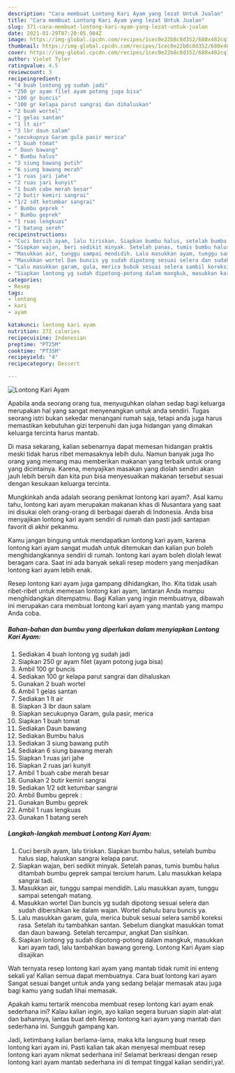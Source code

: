 ```yaml
---
description: "Cara membuat Lontong Kari Ayam yang lezat Untuk Jualan"
title: "Cara membuat Lontong Kari Ayam yang lezat Untuk Jualan"
slug: 371-cara-membuat-lontong-kari-ayam-yang-lezat-untuk-jualan
date: 2021-01-29T07:20:05.904Z
image: https://img-global.cpcdn.com/recipes/1cec0e22b8c8d352/680x482cq70/lontong-kari-ayam-foto-resep-utama.jpg
thumbnail: https://img-global.cpcdn.com/recipes/1cec0e22b8c8d352/680x482cq70/lontong-kari-ayam-foto-resep-utama.jpg
cover: https://img-global.cpcdn.com/recipes/1cec0e22b8c8d352/680x482cq70/lontong-kari-ayam-foto-resep-utama.jpg
author: Violet Tyler
ratingvalue: 4.5
reviewcount: 3
recipeingredient:
- "4 buah lontong yg sudah jadi"
- "250 gr ayam filet ayam potong juga bisa"
- "100 gr buncis"
- "100 gr kelapa parut sangrai dan dihaluskan"
- "2 buah wortel"
- "1 gelas santan"
- "1 lt air"
- "3 lbr daun salam"
- "secukupnya Garam gula pasir merica"
- "1 buah tomat"
- " Daun bawang"
- " Bumbu halus"
- "3 siung bawang putih"
- "6 siung bawang merah"
- "1 ruas jari jahe"
- "2 ruas jari kunyit"
- "1 buah cabe merah besar"
- "2 butir kemiri sangrai"
- "1/2 sdt ketumbar sangrai"
- " Bumbu geprek "
- " Bumbu geprek"
- "1 ruas lengkuas"
- "1 batang sereh"
recipeinstructions:
- "Cuci bersih ayam, lalu tiriskan. Siapkan bumbu halus, setelah bumbu halus siap, haluskan sangrai kelapa parut."
- "Siapkan wajan, beri sedikit minyak. Setelah panas, tumis bumbu halus ditambah bumbu geprek sampai tercium harum. Lalu masukkan kelapa sangrai tadi."
- "Masukkan air, tunggu sampai mendidih. Lalu masukkan ayam, tunggu sampai setengah matang."
- "Masukkan wortel Dan buncis yg sudah dipotong sesuai selera dan sudah dibersihkan ke dalam wajan. Wortel dahulu baru buncis ya."
- "Lalu masukkan garam, gula, merica bubuk sesuai selera sambil koreksi rasa. Setelah itu tambahkan santan. Sebelum diangkat masukkan tomat dan daun bawang. Setelah tercampur, angkat Dan sisihkan."
- "Siapkan lontong yg sudah dipotong-potong dalam mangkuk, masukkan kari ayam tadi, lalu tambahkan bawang goreng. Lontong Kari Ayam siap disajikan"
categories:
- Resep
tags:
- lontong
- kari
- ayam

katakunci: lontong kari ayam 
nutrition: 272 calories
recipecuisine: Indonesian
preptime: "PT25M"
cooktime: "PT35M"
recipeyield: "4"
recipecategory: Dessert

---
```



![Lontong Kari Ayam](https://img-global.cpcdn.com/recipes/1cec0e22b8c8d352/680x482cq70/lontong-kari-ayam-foto-resep-utama.jpg)

Apabila anda seorang orang tua, menyuguhkan olahan sedap bagi keluarga merupakan hal yang sangat menyenangkan untuk anda sendiri. Tugas seorang istri bukan sekedar menangani rumah saja, tetapi anda juga harus memastikan kebutuhan gizi terpenuhi dan juga hidangan yang dimakan keluarga tercinta harus mantab.

Di masa  sekarang, kalian sebenarnya dapat memesan hidangan praktis meski tidak harus ribet memasaknya lebih dulu. Namun banyak juga lho orang yang memang mau memberikan makanan yang terbaik untuk orang yang dicintainya. Karena, menyajikan masakan yang diolah sendiri akan jauh lebih bersih dan kita pun bisa menyesuaikan makanan tersebut sesuai dengan kesukaan keluarga tercinta. 



Mungkinkah anda adalah seorang penikmat lontong kari ayam?. Asal kamu tahu, lontong kari ayam merupakan makanan khas di Nusantara yang saat ini disukai oleh orang-orang di berbagai daerah di Indonesia. Anda bisa menyajikan lontong kari ayam sendiri di rumah dan pasti jadi santapan favorit di akhir pekanmu.

Kamu jangan bingung untuk mendapatkan lontong kari ayam, karena lontong kari ayam sangat mudah untuk ditemukan dan kalian pun boleh menghidangkannya sendiri di rumah. lontong kari ayam boleh diolah lewat beragam cara. Saat ini ada banyak sekali resep modern yang menjadikan lontong kari ayam lebih enak.

Resep lontong kari ayam juga gampang dihidangkan, lho. Kita tidak usah ribet-ribet untuk memesan lontong kari ayam, lantaran Anda mampu menghidangkan ditempatmu. Bagi Kalian yang ingin membuatnya, dibawah ini merupakan cara membuat lontong kari ayam yang mantab yang mampu Anda coba.

<!--inarticleads1-->

##### Bahan-bahan dan bumbu yang diperlukan dalam menyiapkan Lontong Kari Ayam:

1. Sediakan 4 buah lontong yg sudah jadi
1. Siapkan 250 gr ayam filet (ayam potong juga bisa)
1. Ambil 100 gr buncis
1. Sediakan 100 gr kelapa parut sangrai dan dihaluskan
1. Gunakan 2 buah wortel
1. Ambil 1 gelas santan
1. Sediakan 1 lt air
1. Siapkan 3 lbr daun salam
1. Siapkan secukupnya Garam, gula pasir, merica
1. Siapkan 1 buah tomat
1. Sediakan  Daun bawang
1. Sediakan  Bumbu halus
1. Sediakan 3 siung bawang putih
1. Sediakan 6 siung bawang merah
1. Siapkan 1 ruas jari jahe
1. Siapkan 2 ruas jari kunyit
1. Ambil 1 buah cabe merah besar
1. Gunakan 2 butir kemiri sangrai
1. Sediakan 1/2 sdt ketumbar sangrai
1. Ambil  Bumbu geprek :
1. Gunakan  Bumbu geprek
1. Ambil 1 ruas lengkuas
1. Gunakan 1 batang sereh




<!--inarticleads2-->

##### Langkah-langkah membuat Lontong Kari Ayam:

1. Cuci bersih ayam, lalu tiriskan. Siapkan bumbu halus, setelah bumbu halus siap, haluskan sangrai kelapa parut.
1. Siapkan wajan, beri sedikit minyak. Setelah panas, tumis bumbu halus ditambah bumbu geprek sampai tercium harum. Lalu masukkan kelapa sangrai tadi.
1. Masukkan air, tunggu sampai mendidih. Lalu masukkan ayam, tunggu sampai setengah matang.
1. Masukkan wortel Dan buncis yg sudah dipotong sesuai selera dan sudah dibersihkan ke dalam wajan. Wortel dahulu baru buncis ya.
1. Lalu masukkan garam, gula, merica bubuk sesuai selera sambil koreksi rasa. Setelah itu tambahkan santan. Sebelum diangkat masukkan tomat dan daun bawang. Setelah tercampur, angkat Dan sisihkan.
1. Siapkan lontong yg sudah dipotong-potong dalam mangkuk, masukkan kari ayam tadi, lalu tambahkan bawang goreng. Lontong Kari Ayam siap disajikan




Wah ternyata resep lontong kari ayam yang mantab tidak rumit ini enteng sekali ya! Kalian semua dapat membuatnya. Cara buat lontong kari ayam Sangat sesuai banget untuk anda yang sedang belajar memasak atau juga bagi kamu yang sudah lihai memasak.

Apakah kamu tertarik mencoba membuat resep lontong kari ayam enak sederhana ini? Kalau kalian ingin, ayo kalian segera buruan siapin alat-alat dan bahannya, lantas buat deh Resep lontong kari ayam yang mantab dan sederhana ini. Sungguh gampang kan. 

Jadi, ketimbang kalian berlama-lama, maka kita langsung buat resep lontong kari ayam ini. Pasti kalian tak akan menyesal membuat resep lontong kari ayam nikmat sederhana ini! Selamat berkreasi dengan resep lontong kari ayam mantab sederhana ini di tempat tinggal kalian sendiri,ya!.

